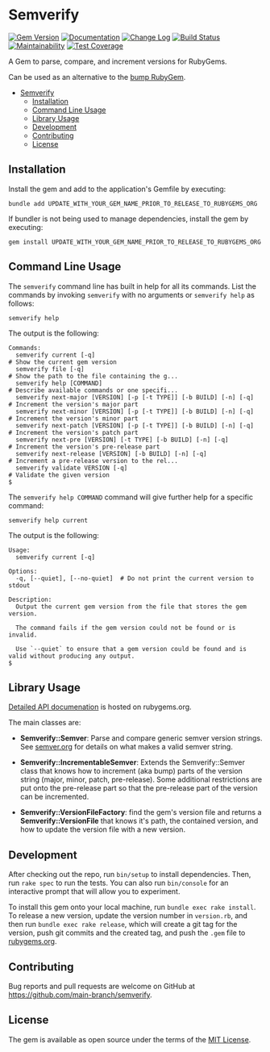 # Semverify

[![Gem Version](https://badge.fury.io/rb/semverify.svg)](https://badge.fury.io/rb/semverify)
[![Documentation](https://img.shields.io/badge/Documentation-Latest-green)](https://rubydoc.info/gems/semverify/)
[![Change Log](https://img.shields.io/badge/CHANGELOG-Latest-green)](https://rubydoc.info/gems/semverify/file/CHANGELOG.md)
[![Build Status](https://github.com/main-branch/semverify/workflows/CI%20Build/badge.svg?branch=main)](https://github.com/main-branch/semverify/actions?query=workflow%3ACI%20Build)
[![Maintainability](https://api.codeclimate.com/v1/badges/44a42ed085fe162e5dff/maintainability)](https://codeclimate.com/github/main-branch/semverify/maintainability)
[![Test Coverage](https://api.codeclimate.com/v1/badges/44a42ed085fe162e5dff/test_coverage)](https://codeclimate.com/github/main-branch/semverify/test_coverage)

A Gem to parse, compare, and increment versions for RubyGems.

Can be used as an alternative to the [bump RubyGem](https://rubygems.org/gems/bump/).

* [Semverify](#semverify)
  * [Installation](#installation)
  * [Command Line Usage](#command-line-usage)
  * [Library Usage](#library-usage)
  * [Development](#development)
  * [Contributing](#contributing)
  * [License](#license)

## Installation

Install the gem and add to the application's Gemfile by executing:

```shell
bundle add UPDATE_WITH_YOUR_GEM_NAME_PRIOR_TO_RELEASE_TO_RUBYGEMS_ORG
```

If bundler is not being used to manage dependencies, install the gem by executing:

```shell
gem install UPDATE_WITH_YOUR_GEM_NAME_PRIOR_TO_RELEASE_TO_RUBYGEMS_ORG
```

## Command Line Usage

The `semverify` command line has built in help for all its commands. List the
commands by invoking `semverify` with no arguments or `semverify help` as
follows:

```shell
semverify help
```

The output is the following:

```shell
Commands:
  semverify current [-q]                                              # Show the current gem version
  semverify file [-q]                                                 # Show the path to the file containing the g...
  semverify help [COMMAND]                                            # Describe available commands or one specifi...
  semverify next-major [VERSION] [-p [-t TYPE]] [-b BUILD] [-n] [-q]  # Increment the version's major part
  semverify next-minor [VERSION] [-p [-t TYPE]] [-b BUILD] [-n] [-q]  # Increment the version's minor part
  semverify next-patch [VERSION] [-p [-t TYPE]] [-b BUILD] [-n] [-q]  # Increment the version's patch part
  semverify next-pre [VERSION] [-t TYPE] [-b BUILD] [-n] [-q]         # Increment the version's pre-release part
  semverify next-release [VERSION] [-b BUILD] [-n] [-q]               # Increment a pre-release version to the rel...
  semverify validate VERSION [-q]                                     # Validate the given version
$
```

The `semverify help COMMAND` command will give further help for a specific command:

```shell
semverify help current
```

The output is the following:

```shell
Usage:
  semverify current [-q]

Options:
  -q, [--quiet], [--no-quiet]  # Do not print the current version to stdout

Description:
  Output the current gem version from the file that stores the gem version.

  The command fails if the gem version could not be found or is invalid.

  Use `--quiet` to ensure that a gem version could be found and is valid without producing any output.
$
```

## Library Usage

[Detailed API documenation](https://rubydoc.info/gems/semverify/) is hosted on rubygems.org.

The main classes are:

* **Semverify::Semver**: Parse and compare generic semver version strings. See
  [semver.org](https://semver.org) for details on what makes a valid semver string.

* **Semverify::IncrementableSemver**: Extends the Semverify::Semver class that knows
  how to increment (aka bump) parts of the version string (major, minor, patch,
  pre-release). Some additional restrictions are put onto the pre-release part
  so that the pre-release part of the version can be incremented.

* **Semverify::VersionFileFactory**: find the gem's version file and returns a
  **Semverify::VersionFile** that knows it's path, the contained version, and how to update
  the version file with a new version.

## Development

After checking out the repo, run `bin/setup` to install dependencies. Then, run `rake spec` to run the tests. You can also run `bin/console` for an interactive prompt that will allow you to experiment.

To install this gem onto your local machine, run `bundle exec rake install`. To release a new version, update the version number in `version.rb`, and then run `bundle exec rake release`, which will create a git tag for the version, push git commits and the created tag, and push the `.gem` file to [rubygems.org](https://rubygems.org).

## Contributing

Bug reports and pull requests are welcome on GitHub at https://github.com/main-branch/semverify.

## License

The gem is available as open source under the terms of the [MIT License](https://opensource.org/licenses/MIT).
